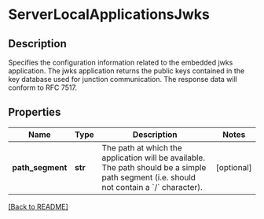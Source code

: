 # ServerLocalApplicationsJwks

## Description

Specifies the configuration information related to the embedded jwks application. The jwks application returns the public keys contained in the key database used for junction communication. The response data will conform to RFC 7517.


## Properties

Name | Type | Description | Notes
------------ | ------------- | ------------- | -------------
**path_segment** | **str** | The path at which the application will be available. The path should be a simple path segment (i.e. should not contain a &#x60;/&#x60; character).  | [optional] 

[[Back to README]](../README.md)




